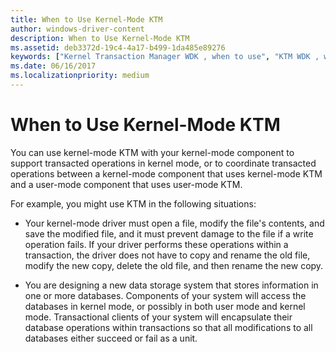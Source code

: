 ```yaml
---
title: When to Use Kernel-Mode KTM
author: windows-driver-content
description: When to Use Kernel-Mode KTM
ms.assetid: deb3372d-19c4-4a17-b499-1da485e89276
keywords: ["Kernel Transaction Manager WDK , when to use", "KTM WDK , when to use"]
ms.date: 06/16/2017
ms.localizationpriority: medium
---
```


# When to Use Kernel-Mode KTM


You can use kernel-mode KTM with your kernel-mode component to support transacted operations in kernel mode, or to coordinate transacted operations between a kernel-mode component that uses kernel-mode KTM and a user-mode component that uses user-mode KTM.

For example, you might use KTM in the following situations:

-   Your kernel-mode driver must open a file, modify the file's contents, and save the modified file, and it must prevent damage to the file if a write operation fails. If your driver performs these operations within a transaction, the driver does not have to copy and rename the old file, modify the new copy, delete the old file, and then rename the new copy.

-   You are designing a new data storage system that stores information in one or more databases. Components of your system will access the databases in kernel mode, or possibly in both user mode and kernel mode. Transactional clients of your system will encapsulate their database operations within transactions so that all modifications to all databases either succeed or fail as a unit.

 

 




